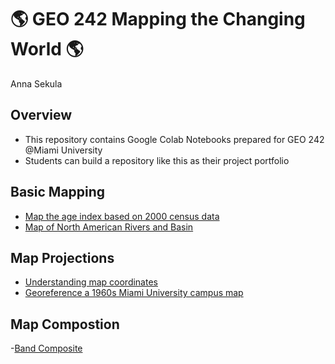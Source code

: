 # :earth_americas: GEO 242 Mapping the Changing World :earth_americas:

Anna Sekula

## Overview
- This repository contains Google Colab Notebooks prepared for GEO 242 @Miami University
- Students can build a repository like this as their project portfolio

## Basic Mapping

- [Map the age index based on 2000 census data](https://github.com/annasekulaa/gis-project-portfolio-geo242/blob/main/Copy_of_week_05_assignment_template.ipynb)
- [Map of North American Rivers and Basin](https://github.com/annasekulaa/gis-project-portfolio-geo242/blob/main/basic-mapping/first-qgis-mapping.ipynb)

## Map Projections

- [Understanding map coordinates](https://github.com/annasekulaa/gis-project-portfolio-geo242/blob/main/map-coordinate-basics/understanding-coordinates.ipynb)
- [Georeference a 1960s Miami University campus map](https://github.com/annasekulaa/gis-project-portfolio-geo242/blob/main/georefrencing.ipynb)

## Map Compostion

-[Band Composite](https://github.com/annasekulaa/gis-project-portfolio-geo242/blob/main/Copy_of_geo242_understand_band_composite.ipynb)
